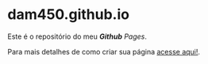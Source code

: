# dam450.github.io

Este é o repositório do meu ***Github*** *Pages*.

Para mais detalhes de como criar sua página [acesse aqui!](https://pages.github.com/).
